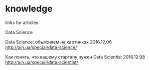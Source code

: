 # knowledge
links for articles

Data Science

Data Science: объясняем на картинках 2016.12.06 http://ain.ua/special/data-science/

Как понять, что вашему стартапу нужен Data Scientist 2016.12.08 http://ain.ua/special/data-scientist/

